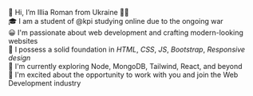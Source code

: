 👋 Hi, I’m Illia Roman from Ukraine 💙💛 <br>
🎓 I am a student of @kpi studying online due to the ongoing war <br>
😀 I'm passionate about web development and crafting modern-looking websites <br>
🧠 I possess a solid foundation in *HTML*, *CSS*, *JS*, *Bootstrap*, *Responsive design* <br>
🚀 I'm currently exploring Node, MongoDB, Tailwind, React, and beyond <br>
🔎 I'm excited about the opportunity to work with you and join the Web Development industry
